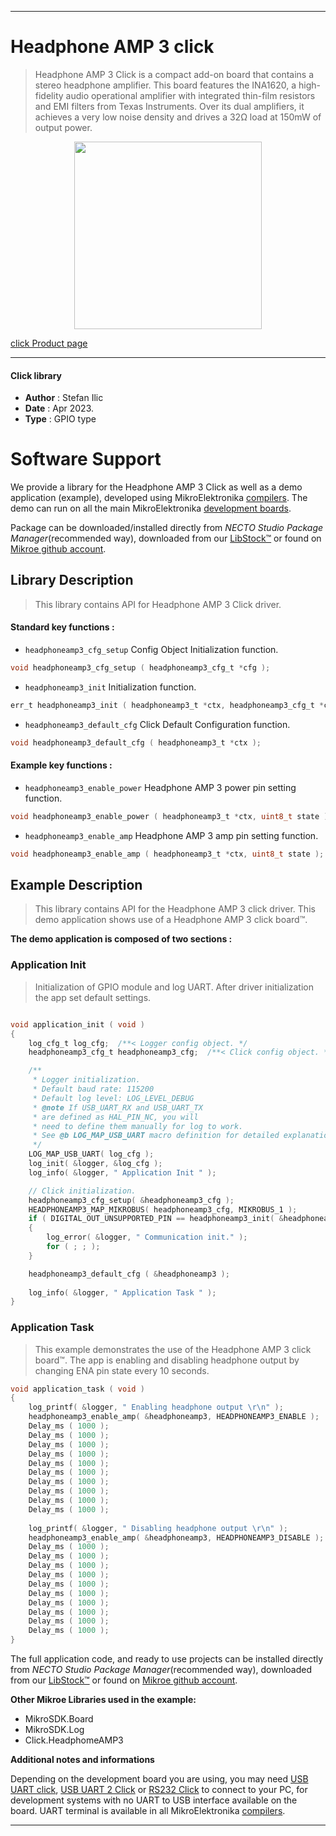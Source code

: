 
---
# Headphone AMP 3 click

> Headphone AMP 3 Click is a compact add-on board that contains a stereo headphone amplifier. This board features the INA1620, a high-fidelity audio operational amplifier with integrated thin-film resistors and EMI filters from Texas Instruments. Over its dual amplifiers, it achieves a very low noise density and drives a 32Ω load at 150mW of output power. 

<p align="center">
  <img src="https://download.mikroe.com/images/click_for_ide/headphoneamp3_click.png" height=300px>
</p>

[click Product page](https://www.mikroe.com/headphone-amp-3-click)

---


#### Click library

- **Author**        : Stefan Ilic
- **Date**          : Apr 2023.
- **Type**          : GPIO type


# Software Support

We provide a library for the Headphone AMP 3 Click
as well as a demo application (example), developed using MikroElektronika
[compilers](https://www.mikroe.com/necto-studio).
The demo can run on all the main MikroElektronika [development boards](https://www.mikroe.com/development-boards).

Package can be downloaded/installed directly from *NECTO Studio Package Manager*(recommended way), downloaded from our [LibStock&trade;](https://libstock.mikroe.com) or found on [Mikroe github account](https://github.com/MikroElektronika/mikrosdk_click_v2/tree/master/clicks).

## Library Description

> This library contains API for Headphone AMP 3 Click driver.

#### Standard key functions :

- `headphoneamp3_cfg_setup` Config Object Initialization function.
```c
void headphoneamp3_cfg_setup ( headphoneamp3_cfg_t *cfg );
```

- `headphoneamp3_init` Initialization function.
```c
err_t headphoneamp3_init ( headphoneamp3_t *ctx, headphoneamp3_cfg_t *cfg );
```

- `headphoneamp3_default_cfg` Click Default Configuration function.
```c
void headphoneamp3_default_cfg ( headphoneamp3_t *ctx );
```

#### Example key functions :

- `headphoneamp3_enable_power` Headphone AMP 3 power pin setting function.
```c
void headphoneamp3_enable_power ( headphoneamp3_t *ctx, uint8_t state );
```

- `headphoneamp3_enable_amp` Headphone AMP 3 amp pin setting function.
```c
void headphoneamp3_enable_amp ( headphoneamp3_t *ctx, uint8_t state );
```

## Example Description

> This library contains API for the Headphone AMP 3 click driver.
  This demo application shows use of a Headphone AMP 3 click board™.

**The demo application is composed of two sections :**

### Application Init

> Initialization of GPIO module and log UART.
  After driver initialization the app set default settings.

```c

void application_init ( void ) 
{
    log_cfg_t log_cfg;  /**< Logger config object. */
    headphoneamp3_cfg_t headphoneamp3_cfg;  /**< Click config object. */

    /** 
     * Logger initialization.
     * Default baud rate: 115200
     * Default log level: LOG_LEVEL_DEBUG
     * @note If USB_UART_RX and USB_UART_TX 
     * are defined as HAL_PIN_NC, you will 
     * need to define them manually for log to work. 
     * See @b LOG_MAP_USB_UART macro definition for detailed explanation.
     */
    LOG_MAP_USB_UART( log_cfg );
    log_init( &logger, &log_cfg );
    log_info( &logger, " Application Init " );

    // Click initialization.
    headphoneamp3_cfg_setup( &headphoneamp3_cfg );
    HEADPHONEAMP3_MAP_MIKROBUS( headphoneamp3_cfg, MIKROBUS_1 );
    if ( DIGITAL_OUT_UNSUPPORTED_PIN == headphoneamp3_init( &headphoneamp3, &headphoneamp3_cfg ) ) 
    {
        log_error( &logger, " Communication init." );
        for ( ; ; );
    }

    headphoneamp3_default_cfg ( &headphoneamp3 );
    
    log_info( &logger, " Application Task " );
}

```

### Application Task

> This example demonstrates the use of the Headphone AMP 3 click board™.
  The app is enabling and disabling headphone output by changing ENA pin state every 10 seconds. 

```c
void application_task ( void ) 
{
    log_printf( &logger, " Enabling headphone output \r\n" );
    headphoneamp3_enable_amp( &headphoneamp3, HEADPHONEAMP3_ENABLE );
    Delay_ms ( 1000 );
    Delay_ms ( 1000 );
    Delay_ms ( 1000 );
    Delay_ms ( 1000 );
    Delay_ms ( 1000 );
    Delay_ms ( 1000 );
    Delay_ms ( 1000 );
    Delay_ms ( 1000 );
    Delay_ms ( 1000 );
    Delay_ms ( 1000 );
    
    log_printf( &logger, " Disabling headphone output \r\n" );
    headphoneamp3_enable_amp( &headphoneamp3, HEADPHONEAMP3_DISABLE );
    Delay_ms ( 1000 );
    Delay_ms ( 1000 );
    Delay_ms ( 1000 );
    Delay_ms ( 1000 );
    Delay_ms ( 1000 );
    Delay_ms ( 1000 );
    Delay_ms ( 1000 );
    Delay_ms ( 1000 );
    Delay_ms ( 1000 );
    Delay_ms ( 1000 );
}
```


The full application code, and ready to use projects can be installed directly from *NECTO Studio Package Manager*(recommended way), downloaded from our [LibStock&trade;](https://libstock.mikroe.com) or found on [Mikroe github account](https://github.com/MikroElektronika/mikrosdk_click_v2/tree/master/clicks).

**Other Mikroe Libraries used in the example:**

- MikroSDK.Board
- MikroSDK.Log
- Click.HeadphomeAMP3

**Additional notes and informations**

Depending on the development board you are using, you may need
[USB UART click](https://www.mikroe.com/usb-uart-click),
[USB UART 2 Click](https://www.mikroe.com/usb-uart-2-click) or
[RS232 Click](https://www.mikroe.com/rs232-click) to connect to your PC, for
development systems with no UART to USB interface available on the board. UART
terminal is available in all MikroElektronika
[compilers](https://shop.mikroe.com/compilers).

---
